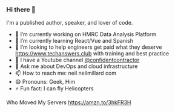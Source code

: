 ### Hi there 👋

I'm a published author, speaker, and lover of code.

- 🔭 I’m currently working on HMRC Data Analysis Platform
- 🌱 I’m currently learning React/Vue and Spanish
- 👯 I’m looking to help engineers get paid what they deserve <https://www.techanswers.club> with training and best practice
- 🎥 I have a Youtube channel [@confidentcontractor](https://www.youtube.com/@confidentcontractor)
- 💬 Ask me about DevOps and cloud infrastructure
- 📫 How to reach me: neil <at> neilmillard <dot> com
- 😄 Pronouns: Geek, Him
- ⚡ Fun fact: I can fly Helicopters

Who Moved My Servers <https://amzn.to/3hkFR3H>
